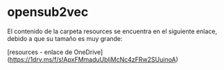# opensub2vec

El contenido de la carpeta resources se encuentra en el siguiente enlace, debido a que su tamaño es muy grande:

[resources - enlace de OneDrive] (https://1drv.ms/f/s!ApxFMmaduUbljMcNc4zFRw2SUuinoA)
